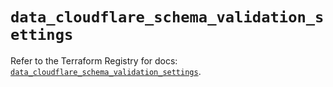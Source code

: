 # `data_cloudflare_schema_validation_settings`

Refer to the Terraform Registry for docs: [`data_cloudflare_schema_validation_settings`](https://registry.terraform.io/providers/cloudflare/cloudflare/5.6.0/docs/data-sources/schema_validation_settings).
